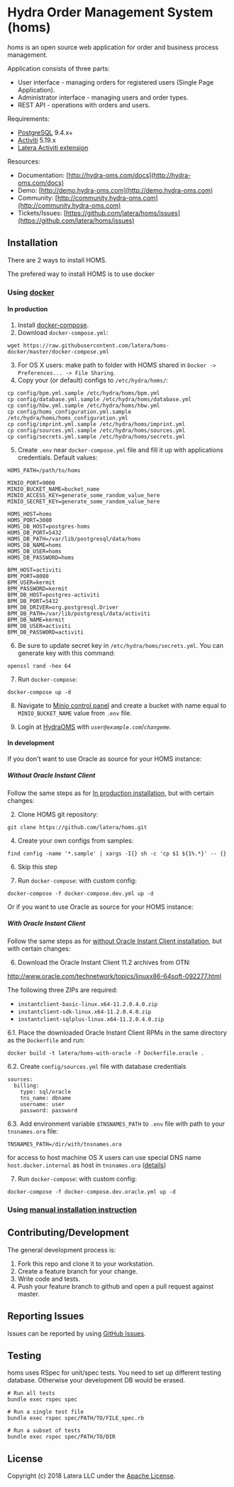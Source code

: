 # Hydra Order Management System (homs)

*homs* is an open source web application for order and business process management.

Application consists of three parts:
* User interface - managing orders for registered users (Single Page Application).
* Administrator interface - managing users and order types.
* REST API - operations with orders and users.

Requirements:
* [PostgreSQL](http://www.postgresql.org/) 9.4.x+
* [Activiti](http://www.activiti.org/) 5.19.x
* [Latera Activiti extension](https://github.com/latera/activiti-ext)

Resources:
* Documentation: [http://hydra-oms.com/docs](http://hydra-oms.com/docs)
* Demo: [http://demo.hydra-oms.com](http://demo.hydra-oms.com)
* Community: [http://community.hydra-oms.com](http://community.hydra-oms.com)
* Tickets/Issues: [https://github.com/latera/homs/issues](https://github.com/latera/homs/issues)


## Installation

There are 2 ways to install HOMS.

The prefered way to install HOMS is to use docker

### Using [docker](https://www.docker.com/)

#### In production

1. Install [docker-compose](https://docs.docker.com/compose/install/).
2. Download `docker-compose.yml`:

  ```
  wget https://raw.githubusercontent.com/latera/homs-docker/master/docker-compose.yml
  ```
3. For OS X users: make path to folder with HOMS shared in `Docker -> Preferences... -> File Sharing`.
4. Copy your (or default) configs to `/etc/hydra/homs/`:

  ```
  cp config/bpm.yml.sample /etc/hydra/homs/bpm.yml
  cp config/database.yml.sample /etc/hydra/homs/database.yml
  cp config/hbw.yml.sample /etc/hydra/homs/hbw.yml
  cp config/homs_configuration.yml.sample /etc/hydra/homs/homs_configuration.yml
  cp config/imprint.yml.sample /etc/hydra/homs/imprint.yml
  cp config/sources.yml.sample /etc/hydra/homs/sources.yml
  cp config/secrets.yml.sample /etc/hydra/homs/secrets.yml
  ```

5. Create `.env` near `docker-compose.yml` file and fill it up with applications credentials. Default values:

  ```
  HOMS_PATH=/path/to/homs

  MINIO_PORT=9000
  MINIO_BUCKET_NAME=bucket_name
  MINIO_ACCESS_KEY=generate_some_random_value_here
  MINIO_SECRET_KEY=generate_some_random_value_here

  HOMS_HOST=homs
  HOMS_PORT=3000
  HOMS_DB_HOST=postgres-homs
  HOMS_DB_PORT=5432
  HOMS_DB_PATH=/var/lib/postgresql/data/homs
  HOMS_DB_NAME=homs
  HOMS_DB_USER=homs
  HOMS_DB_PASSWORD=homs

  BPM_HOST=activiti
  BPM_PORT=8080
  BPM_USER=kermit
  BPM_PASSWORD=kermit
  BPM_DB_HOST=postgres-activiti
  BPM_DB_PORT=5432
  BPM_DB_DRIVER=org.postgresql.Driver
  BPM_DB_PATH=/var/lib/postgresql/data/activiti
  BPM_DB_NAME=kermit
  BPM_DB_USER=activiti
  BPM_DB_PASSWORD=activiti
  ```

6. Be sure to update secret key in `/etc/hydra/homs/secrets.yml`. You can generate key with this command:

  ```
  openssl rand -hex 64
  ```

7. Run `docker-compose`:

  ```
  docker-compose up -d
  ```

8. Navigate to [Minio control panel](http://localhost:9000) and create a bucket with name equal to `MINIO_BUCKET_NAME` value from `.env` file.

9. Login at [HydraOMS](http://localhost:3000) with *`user@example.com`*/*`changeme`*.


#### In development

If you don't want to use Oracle as source for your HOMS instance:

##### Without Oracle Instant Client

Follow the same steps as for [In production installation](#in-production), but with certain changes:

2. Clone HOMS git repository:

  ```
  git clone https://github.com/latera/homs.git
  ```

4. Create your own configs from samples:

  ```
  find config -name '*.sample' | xargs -I{} sh -c 'cp $1 ${1%.*}' -- {}
  ```

6. Skip this step

7. Run `docker-compose`: with custom config:
  ```
  docker-compose -f docker-compose.dev.yml up -d
  ```

Or if you want to use Oracle as source for your HOMS instance:

##### With Oracle Instant Client

Follow the same steps as for [without Oracle Instant Client installation](#without-oracle-instant-client), but with certain changes:

6. Download the Oracle Instant Client 11.2 archives from OTN:

http://www.oracle.com/technetwork/topics/linuxx86-64soft-092277.html

The following three ZIPs are required:

- `instantclient-basic-linux.x64-11.2.0.4.0.zip`
- `instantclient-sdk-linux.x64-11.2.0.4.0.zip`
- `instantclient-sqlplus-linux.x64-11.2.0.4.0.zip`

6.1. Place the downloaded Oracle Instant Client RPMs in the same directory as the `Dockerfile` and run:

```
docker build -t latera/homs-with-oracle -f Dockerfile.oracle .
```

6.2. Create `config/sources.yml` file with database credentials

```
sources:
  billing:
    type: sql/oracle
    tns_name: dbname
    username: user
    password: password
```

6.3. Add environment variable `$TNSNAMES_PATH` to `.env` file with path to your `tnsnames.ora` file:

```
TNSNAMES_PATH=/dir/with/tnsnames.ora
```

for access to host machine OS X users can use special DNS name `host.docker.internal` as host in `tnsnames.ora` ([details](https://docs.docker.com/docker-for-mac/networking))

7. Run `docker-compose`: with custom config:
  ```
  docker-compose -f docker-compose.dev.oracle.yml up -d
  ```

### Using [manual installation instruction](https://github.com/latera/homs/blob/master/INSTALL.md)

## Contributing/Development

The general development process is:

1. Fork this repo and clone it to your workstation.
2. Create a feature branch for your change.
3. Write code and tests.
4. Push your feature branch to github and open a pull request against master.

## Reporting Issues

Issues can be reported by using [GitHub Issues](https://github.com/latera/homs/issues).

## Testing

homs uses RSpec for unit/spec tests. You need to set up different testing database. Otherwise your development DB would be erased.

```
# Run all tests
bundle exec rspec spec

# Run a single test file
bundle exec rspec spec/PATH/TO/FILE_spec.rb

# Run a subset of tests
bundle exec rspec spec/PATH/TO/DIR
```

## License

Copyright (c) 2018 Latera LLC under the [Apache License](https://github.com/latera/homs/blob/master/LICENSE).
